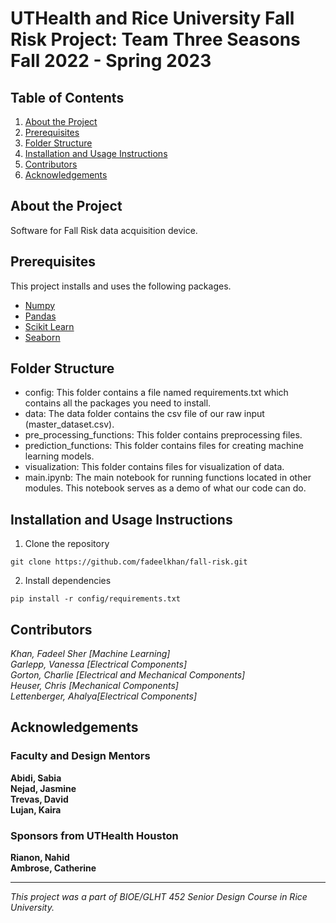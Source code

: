 # UTHealth and Rice University Fall Risk Project: Team Three Seasons Fall 2022 - Spring 2023

## Table of Contents

1. [About the Project](#about-the-project)
2. [Prerequisites](#prerequisites)
3. [Folder Structure](#folder-structure)
4. [Installation and Usage Instructions](#installation-and-usage-instructions)
5. [Contributors](#contributors)
6. [Acknowledgements](#acknowledgements)


## About the Project
Software for Fall Risk data acquisition device.

## Prerequisites
This project installs and uses the following packages.
- [Numpy](https://pypi.org/project/numpy/)
- [Pandas](https://pypi.org/project/pandas/)
- [Scikit Learn](https://pypi.org/project/scikit-learn/)
- [Seaborn](https://seaborn.pydata.org/)


## Folder Structure
* config: This folder contains a file named requirements.txt which contains all the packages you need to install.
* data: The data folder contains the csv file of our raw input (master_dataset.csv).
* pre_processing_functions: This folder contains preprocessing files.
* prediction_functions: This folder contains files for creating machine learning models.
* visualization: This folder contains files for visualization of data.
* main.ipynb: The main notebook for running functions located in other modules. This notebook serves as a demo of what our code can do.


## Installation and Usage Instructions
1. Clone the repository
```
git clone https://github.com/fadeelkhan/fall-risk.git
```
2. Install dependencies
```
pip install -r config/requirements.txt
```

## Contributors
**Khan, Fadeel Sher* [Machine Learning]* <br />
**Garlepp, Vanessa* [Electrical Components]* <br />
**Gorton, Charlie* [Electrical and Mechanical Components]* <br />
**Heuser, Chris* [Mechanical Components]* <br />
**Lettenberger, Ahalya*[Electrical Components]* <br /> 

## Acknowledgements
### Faculty and Design Mentors
**Abidi, Sabia** <br />
**Nejad, Jasmine** <br />
**Trevas, David** <br />
**Lujan, Kaira** <br />
### Sponsors from UTHealth Houston
**Rianon, Nahid** <br />
**Ambrose, Catherine** <br />

<hr style="border:2px">

*This project was a part of BIOE/GLHT 452 Senior Design Course in Rice University.*
